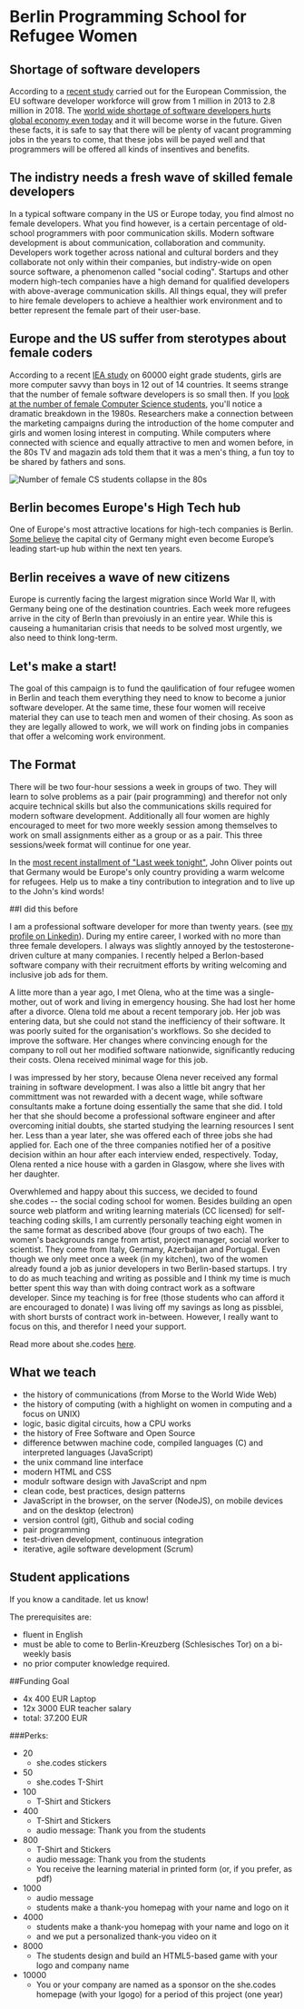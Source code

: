 # Berlin Programming School for Refugee Women

## Shortage of software developers
According to a [recent study](http://ec.europa.eu/digital-agenda/en/news/sizing-eu-app-economy) carried out for the European Commission, the EU software developer workforce will grow from 1 million in 2013 to 2.8 million in 2018.  The [world wide shortage of software developers hurts global economy even today](http://www.pcworld.com/article/2837012/software-developer-shortage-transcends-international-boundaries.html) and it will become worse in the future. Given these facts, it is safe to say that there will be plenty of vacant programming jobs in the years to come, that these jobs will be payed well and that programmers will be offered all kinds of insentives and benefits.

## The indistry needs a fresh wave of skilled female developers 
In a typical software company in the US or Europe today, you find almost no female developers. What you find however, is a certain percentage of old-school programmers with poor communication skills. Modern software development is about communication, collaboration and community. Developers work together across national and cultural borders and they collaborate not only within their companies, but indistry-wide on open source software, a phenomenon called "social coding". Startups and other modern high-tech companies have a high demand for qualified developers with above-average communication skills. All things equal, they will prefer to hire female developers to achieve a healthier work environment and to better represent the female part of their user-base.

## Europe and the US suffer from sterotypes about female coders
According to a recent [IEA study](http://www.iea.nl/fileadmin/user_upload/Publications/Electronic_versions/ICILS_2013_International_Report.pdf) on 60000 eight grade students, girls are more computer savvy than boys in 12 out of 14 countries. It seems strange that the number of female software developers is so small then. If you [look at the number of female Computer Science students](http://etiene.net/pub/images/women-in-computer-science.png), you'll notice a dramatic breakdown in the 1980s. Researchers make a connection between the marketing campaigns during the introduction of the home computer and girls and women losing interest in computing. While computers where connected with science and equally attractive to men and women before, in the 80s TV and magazin ads told them that it was a men's thing, a fun toy to be shared by fathers and sons.

![Number of female CS students collapse in the 80s](http://etiene.net/pub/images/women-in-computer-science.png)

## Berlin becomes Europe's High Tech hub
One of Europe's most attractive locations for high-tech companies is Berlin. [Some believe](http://www.entrepreneurial-insights.com/berlin-startup-hubs-around-world/) the capital city of Germany might even become Europe’s leading start-up hub within the next ten years.

## Berlin receives a wave of new citizens
Europe is currently facing the largest migration since World War II, with Germany being one of the  destination countries. Each week more refugees arrive in the city of Berln than prevoiusly in an entire year. While this is causeing a humanitarian crisis that needs to be solved most urgently, we also need to think long-term.

## Let's make a start!

The goal of this campaign is to fund the qaulification of four refugee women in Berlin and teach them everything they need to know to become a junior software developer.
At the same time, these four women will receive material they can use to teach men and women of their chosing. As soon as they are legally allowed to work, we will work on finding jobs in companies that offer a welcoming work environment.

## The Format
There will be two four-hour sessions a week in groups of two. They will learn to solve problems as a pair (pair programming) and therefor not only acquire technical skills but also the communications skills required for modern software development.
Additionally all four women are highly encouraged to meet for two more  weekly session among themselves to work on small assignments either as a group or as a pair.
This three sessions/week format will continue for one year.

In the [most recent installment of "Last week tonight"](https://www.youtube.com/watch?v=umqvYhb3wf4), John Oliver points out that Germany would be Europe's only country providing a warm welcome for refugees. Help us to make a tiny contribution to integration and to live up to the John's kind words!

##I did this before

I am a professional software developer for more than twenty years. (see [my profile on Linkedin](https://www.linkedin.com/in/regular)). During my entire career, I worked with no more than three female developers. I always was slightly annoyed by the testosterone-driven culture at many companies. I recently helped a Berlon-based software company with their recruitment efforts by writing welcoming and inclusive job ads for them.

A litte more than a year ago, I met Olena, who at the time was a single-mother, out of work and living in emergency housing. She had lost her home after a divorce. Olena told me about a recent temporary job. Her job was entering data, but she could not stand the inefficiency of their software. It was poorly suited for the organisation's workflows. So she decided to improve the software. Her changes where convincing enough for the company to roll out her modified software nationwide, significantly reducing their costs. Olena received minimal wage for this job.

I was impressed by her story, because Olena never received any formal training in software development. I was also a little bit angry that her committment was not rewarded with a decent wage, while software consultants make a fortune doing essentially the same that she did. I told her that she should become a professional software engineer and after overcoming initial doubts, she started studying the learning resources I sent her. Less than a year later, she was offered each of three jobs she had applied for. Each one of the three companies notified her of a positive decision within an hour after each interview ended, respectively. Today, Olena rented a nice house with a garden in Glasgow, where she lives with her daughter.

Overwhlemed and happy about this success, we decided to found she.codes -- the social coding school for women. Besides building an open source web platform and writing learning materials (CC licensed) for self-teaching coding skills, I am currently personally teaching eight women in the same format as described above (four groups of two each). The women's backgrounds range from artist, project manager, social worker to scientist. They come from Italy, Germany, Azerbaijan and Portugal. Even though we only meet once a week (in my kitchen), two of the women already found a job as junior developers in two Berlin-based startups.
I try to do as much teaching and writing as possible and I think my time is much better spent this way than with doing contract work as a software developer. Since my teaching is for free (those students who can afford it are encouraged to donate) I was living off my savings as long as pissblei, with short bursts of contract work in-between. However, I really want to focus on this, and therefor I need your support.

Read more about she.codes [here](http://she.codes).

## What we teach
- the history of communications (from Morse to the World Wide Web)
- the history of computing (with a highlight on  women in computing and a focus on UNIX)
- logic, basic digital circuits, how a CPU works
- the history of Free Software and Open Source
- difference betwwen machine code, compiled languages (C) and interpreted languages (JavaScript)
- the unix command line interface
- modern HTML and CSS
- modulr software design with JavaScript and npm
- clean code, best practices, design patterns
- JavaScript in the browser, on the server (NodeJS), on mobile devices and on the desktop (electron)
- version control (git), Github and social coding
- pair programming
- test-driven development, continuous integration
- iterative, agile software development (Scrum)

## Student applications
If you know a canditade. let us know!

The prerequisites are:
- fluent in English
- must be able to come to Berlin-Kreuzberg (Schlesisches Tor) on a bi-weekly basis
- no prior computer knowledge required.

##Funding Goal

- 4x 400 EUR Laptop
- 12x 3000 EUR teacher salary
- total: 37.200 EUR

###Perks:

- 20
    - she.codes stickers
- 50
    - she.codes T-Shirt
- 100
    - T-Shirt and Stickers
- 400
    - T-Shirt and Stickers
    - audio message: Thank you from the students
- 800
    - T-Shirt and Stickers
    - audio message: Thank you from the students
    - You receive the learning material in printed form (or, if you prefer, as pdf)
- 1000
    - audio message
    - students make a thank-you homepag with your name and logo on it
- 4000
    - students make a thank-you homepag with your name and logo on it
    - and we put a personalized thank-you video on it
- 8000
    - The students design and build an HTML5-based game with your logo and company name
- 10000
    - You or your company  are named as a sponsor on the she.codes homepage (with your lgogo) for a period of this project (one year)
